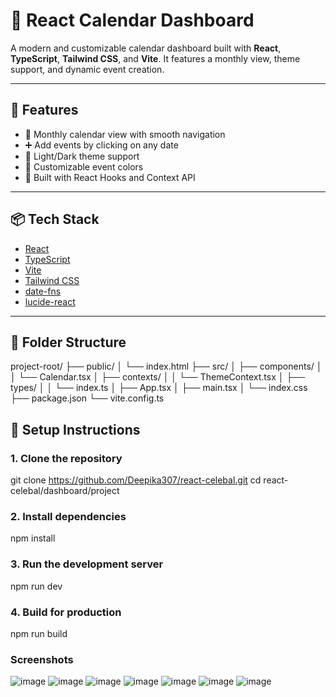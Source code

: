 # 📆 React Calendar Dashboard

A modern and customizable calendar dashboard built with **React**, **TypeScript**, **Tailwind CSS**, and **Vite**. It features a monthly view, theme support, and dynamic event creation.

---

## 🚀 Features

- 📅 Monthly calendar view with smooth navigation
- ➕ Add events by clicking on any date
- 🌙 Light/Dark theme support
- 🎨 Customizable event colors
- 🧠 Built with React Hooks and Context API

---

## 📦 Tech Stack

- [React](https://reactjs.org/)
- [TypeScript](https://www.typescriptlang.org/)
- [Vite](https://vitejs.dev/)
- [Tailwind CSS](https://tailwindcss.com/)
- [date-fns](https://date-fns.org/)
- [lucide-react](https://lucide.dev/icons/)

---

## 📁 Folder Structure

project-root/
├── public/
│ └── index.html
├── src/
│ ├── components/
│ │ └── Calendar.tsx
│ ├── contexts/
│ │ └── ThemeContext.tsx
│ ├── types/
│ │ └── index.ts
│ ├── App.tsx
│ ├── main.tsx
│ └── index.css
├── package.json
└── vite.config.ts

## 🔧 Setup Instructions

### 1. Clone the repository
git clone https://github.com/Deepika307/react-celebal.git
cd react-celebal/dashboard/project
### 2. Install dependencies
npm install
### 3. Run the development server
npm run dev
### 4. Build for production
npm run build

### Screenshots
![image](https://github.com/user-attachments/assets/be3c8e06-eb16-407b-88d3-e911e3d3baeb)
![image](https://github.com/user-attachments/assets/82214e32-43ec-4810-912b-5fb2b29dcfa2)
![image](https://github.com/user-attachments/assets/f625e500-dd6f-42a3-b980-6bfefa2a5bc9)
![image](https://github.com/user-attachments/assets/33604462-e832-4742-b880-707812aa716b)
![image](https://github.com/user-attachments/assets/029c9234-4e1c-4aba-bdd4-4b8bdf8f419c)
![image](https://github.com/user-attachments/assets/2a4e497f-656e-4b31-836d-0223354e6133)
![image](https://github.com/user-attachments/assets/b81e2fc9-d0af-44c9-997a-d2b851771e1b)


